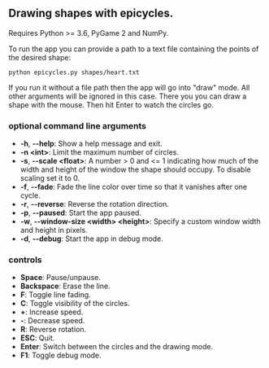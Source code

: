 ## Drawing shapes with epicycles.

Requires Python >= 3.6, PyGame 2 and NumPy.
 
To run the app you can provide a path to a text file containing the points of the desired shape:
```
python epicycles.py shapes/heart.txt
```
If you run it without a file path then the app will go into "draw" mode. All other arguments will be ignored in this case. There you you can draw a shape with the mouse. Then hit Enter to watch the circles go.


### optional command line arguments
- **-h**, **--help**: Show a help message and exit.
- **-n \<int>**: Limit the maximum number of circles.
- **-s**, **--scale \<float>**: A number > 0 and <= 1 indicating how much of the width and height of the window the shape should occupy. To disable scaling set it to 0.
- **-f**, **--fade**: Fade the line color over time so that it vanishes after one cycle.
- **-r**, **--reverse**: Reverse the rotation direction.
- **-p**, **--paused**: Start the app paused.
- **-w**, **--window-size \<width> \<height>**: Specify a custom window width and height in pixels.
- **-d**, **--debug**: Start the app in debug mode.


### controls
- **Space**: Pause/unpause. 
- **Backspace**: Erase the line.
- **F**: Toggle line fading.
- **C**: Toggle visibility of the circles.
- **+**: Increase speed.
- **-**: Decrease speed.
- **R**: Reverse rotation.
- **ESC**: Quit.
- **Enter**: Switch between the circles and the drawing mode.
- **F1**: Toggle debug mode.
